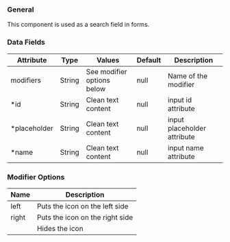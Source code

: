 ### General

This component is used as a search field in forms.

### Data Fields

| Attribute  | Type   | Values                     | Default                  | Description                          |
| ---------- | ------ | -------------------------- | ------------------------ | ------------------------------------ |
| modifiers  | String | See modifier options below | null     | Name of the modifier                |
| \*id          | String | Clean text content            | null            | input id attribute    |
| \*placeholder | String | Clean text content            | null            | input placeholder attribute                       |
| \*name        | String | Clean text content            | null            | input name attribute                                               |

### Modifier Options

| Name                      | Description                         |
| ------------------------- | ----------------------------------- |
| left | Puts the icon on the left side |
| right | Puts the icon on the right side |
|  | Hides the icon |
